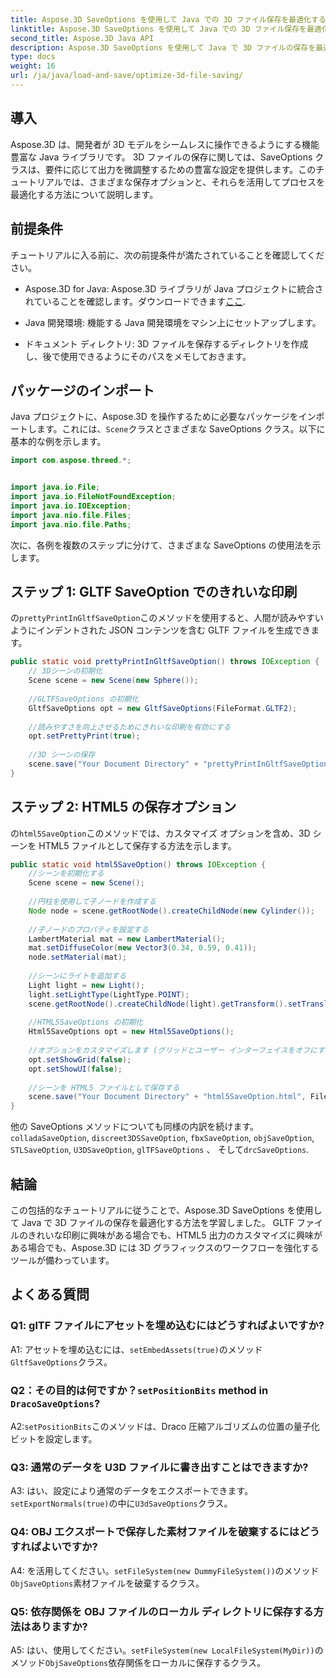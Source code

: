 ```yaml
---
title: Aspose.3D SaveOptions を使用して Java での 3D ファイル保存を最適化する
linktitle: Aspose.3D SaveOptions を使用して Java での 3D ファイル保存を最適化する
second_title: Aspose.3D Java API
description: Aspose.3D SaveOptions を使用して Java で 3D ファイルの保存を最適化する方法を学びます。パフォーマンスを向上させ、出力を簡単にカスタマイズします。
type: docs
weight: 16
url: /ja/java/load-and-save/optimize-3d-file-saving/
---
```

## 導入

Aspose.3D は、開発者が 3D モデルをシームレスに操作できるようにする機能豊富な Java ライブラリです。 3D ファイルの保存に関しては、SaveOptions クラスは、要件に応じて出力を微調整するための豊富な設定を提供します。このチュートリアルでは、さまざまな保存オプションと、それらを活用してプロセスを最適化する方法について説明します。

## 前提条件

チュートリアルに入る前に、次の前提条件が満たされていることを確認してください。

-  Aspose.3D for Java: Aspose.3D ライブラリが Java プロジェクトに統合されていることを確認します。ダウンロードできます[ここ](https://releases.aspose.com/3d/java/).

- Java 開発環境: 機能する Java 開発環境をマシン上にセットアップします。

- ドキュメント ディレクトリ: 3D ファイルを保存するディレクトリを作成し、後で使用できるようにそのパスをメモしておきます。

## パッケージのインポート

 Java プロジェクトに、Aspose.3D を操作するために必要なパッケージをインポートします。これには、`Scene`クラスとさまざまな SaveOptions クラス。以下に基本的な例を示します。

```java
import com.aspose.threed.*;


import java.io.File;
import java.io.FileNotFoundException;
import java.io.IOException;
import java.nio.file.Files;
import java.nio.file.Paths;
```

次に、各例を複数のステップに分けて、さまざまな SaveOptions の使用法を示します。

## ステップ 1: GLTF SaveOption でのきれいな印刷

の`prettyPrintInGltfSaveOption`このメソッドを使用すると、人間が読みやすいようにインデントされた JSON コンテンツを含む GLTF ファイルを生成できます。

```java
public static void prettyPrintInGltfSaveOption() throws IOException {
    // 3Dシーンの初期化
    Scene scene = new Scene(new Sphere());
    
    //GLTFSaveOptions の初期化
    GltfSaveOptions opt = new GltfSaveOptions(FileFormat.GLTF2);
    
    //読みやすさを向上させるためにきれいな印刷を有効にする
    opt.setPrettyPrint(true);
    
    //3D シーンの保存
    scene.save("Your Document Directory" + "prettyPrintInGltfSaveOption.gltf", opt);
}
```

## ステップ 2: HTML5 の保存オプション

の`html5SaveOption`このメソッドでは、カスタマイズ オプションを含め、3D シーンを HTML5 ファイルとして保存する方法を示します。

```java
public static void html5SaveOption() throws IOException {
    //シーンを初期化する
    Scene scene = new Scene();
    
    //円柱を使用して子ノードを作成する
    Node node = scene.getRootNode().createChildNode(new Cylinder());
    
    //子ノードのプロパティを設定する
    LambertMaterial mat = new LambertMaterial();
    mat.setDiffuseColor(new Vector3(0.34, 0.59, 0.41));
    node.setMaterial(mat);
    
    //シーンにライトを追加する
    Light light = new Light();
    light.setLightType(LightType.POINT);
    scene.getRootNode().createChildNode(light).getTransform().setTranslation(10, 0, 10);
    
    //HTML5SaveOptions の初期化
    Html5SaveOptions opt = new Html5SaveOptions();
    
    //オプションをカスタマイズします (グリッドとユーザー インターフェイスをオフにするなど)
    opt.setShowGrid(false);
    opt.setShowUI(false);
    
    //シーンを HTML5 ファイルとして保存する
    scene.save("Your Document Directory" + "html5SaveOption.html", FileFormat.HTML5);
}
```

他の SaveOptions メソッドについても同様の内訳を続けます。`colladaSaveOption`, `discreet3DSSaveOption`, `fbxSaveOption`, `objSaveOption`, `STLSaveOption`, `U3DSaveOption`, `glTFSaveOptions` 、 そして`drcSaveOptions`.

## 結論

この包括的なチュートリアルに従うことで、Aspose.3D SaveOptions を使用して Java で 3D ファイルの保存を最適化する方法を学習しました。 GLTF ファイルのきれいな印刷に興味がある場合でも、HTML5 出力のカスタマイズに興味がある場合でも、Aspose.3D には 3D グラフィックスのワークフローを強化するツールが備わっています。

## よくある質問

### Q1: glTF ファイルにアセットを埋め込むにはどうすればよいですか?

 A1: アセットを埋め込むには、`setEmbedAssets(true)`のメソッド`GltfSaveOptions`クラス。

### Q2：その目的は何ですか？`setPositionBits` method in `DracoSaveOptions`?

 A2:`setPositionBits`このメソッドは、Draco 圧縮アルゴリズムの位置の量子化ビットを設定します。

### Q3: 通常のデータを U3D ファイルに書き出すことはできますか?

 A3: はい、設定により通常のデータをエクスポートできます。`setExportNormals(true)`の中に`U3dSaveOptions`クラス。

### Q4: OBJ エクスポートで保存した素材ファイルを破棄するにはどうすればよいですか?

A4: を活用してください。`setFileSystem(new DummyFileSystem())`のメソッド`ObjSaveOptions`素材ファイルを破棄するクラス。

### Q5: 依存関係を OBJ ファイルのローカル ディレクトリに保存する方法はありますか?

 A5: はい、使用してください。`setFileSystem(new LocalFileSystem(MyDir))`のメソッド`ObjSaveOptions`依存関係をローカルに保存するクラス。
